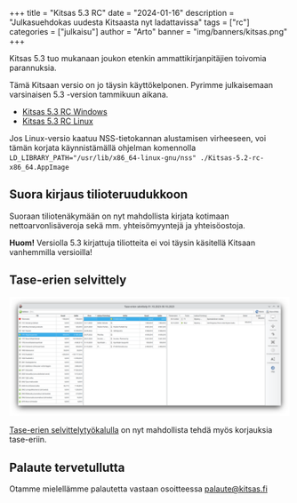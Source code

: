 +++
title = "Kitsas 5.3 RC"
date = "2024-01-16"
description = "Julkasuehdokas uudesta Kitsaasta nyt ladattavissa"
tags = ["rc"]
categories = ["julkaisu"]
author = "Arto"
banner = "img/banners/kitsas.png"
+++  

Kitsas 5.3 tuo mukanaan joukon etenkin ammattikirjanpitäjien toivomia parannuksia.

Tämä Kitsaan versio on jo täysin käyttökelponen. Pyrimme julkaisemaan varsinaisen 5.3 -version tammikuun aikana.

- [Kitsas 5.3 RC Windows](https://github.com/artoh/kitupiikki/releases/download/v5.3-rc/kitsas-5.3-RC-asennus.exe)
- [Kitsas 5.3 RC Linux](https://github.com/artoh/kitupiikki/releases/download/v5.3-rc/Kitsas-5.3-rc-x86_64.AppImage)

Jos Linux-versio kaatuu NSS-tietokannan alustamisen virheeseen, voi tämän korjata käynnistämällä ohjelman komennolla `LD_LIBRARY_PATH="/usr/lib/x86_64-linux-gnu/nss" ./Kitsas-5.2-rc-x86_64.AppImage`

## Suora kirjaus tilioteruudukkoon

Suoraan tiliotenäkymään on nyt mahdollista kirjata kotimaan nettoarvonlisäveroja sekä mm. yhteisömyyntejä ja yhteisöostoja.

**Huom!** Versiolla 5.3 kirjattuja tiliotteita ei voi täysin käsitellä Kitsaan vanhemmilla versioilla!

## Tase-erien selvittely

<img src="/img/fi/raportit/selvittely.png" class="img-responsive"/>

[Tase-erien selvittelytyökalulla](/docs/raportit/taseerittely/selvittely/) on nyt mahdollista tehdä myös korjauksia tase-eriin.


## Palaute tervetullutta

Otamme mielellämme palautetta vastaan osoitteessa palaute@kitsas.fi